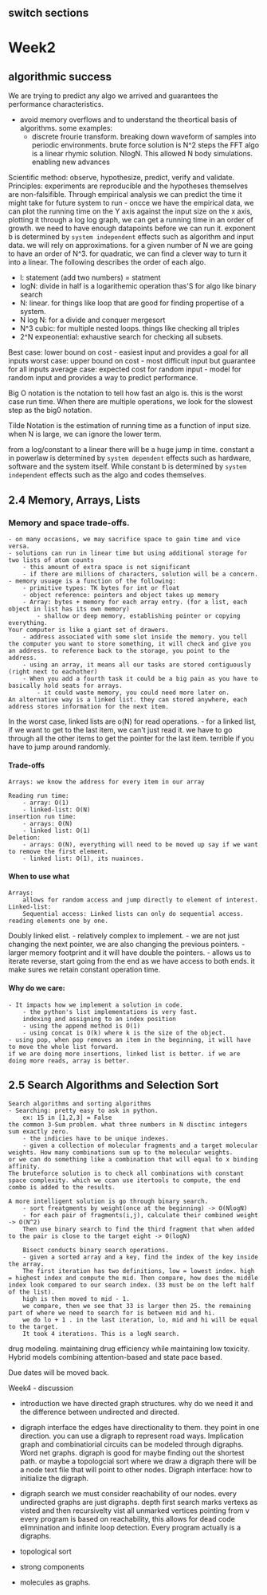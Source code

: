 ## switch sections

# Week2

## algorithmic success

We are trying to predict any algo we arrived and guarantees the performance characteristics.
- avoid memory overflows and to understand the theortical basis of algorithms.
some examples:
    - discrete frourie transform. breaking down waveform of samples into periodic environments.
    brute force solution is N^2 steps
    the FFT algo is a linear rhymic solution. NlogN.
    This allowed N body simulations.
        enabling new advances

Scientific method:
    observe, hypothesize, predict, verify and validate.
Principles:
    experiments are reproducible and the hypotheses themselves are non-falsifible.
Through empirical analysis we can predict the time it might take for future system to run
    - oncce we have the empirical data, we can plot the running time on the Y axis against the input size on the x axis, plotting it through a log log graph,
    we can get a running time in an order of growth. 
we need to have enough datapoints before we can run it.
exponent b is determined by `system independent` effects such as algorithm and input data.
we will rely on approximations. for a given number of N we are going to have an order of N^3. for quadratic, we can find a clever way to turn it into a linear.
The following describes the order of each algo.
- l: statement (add two numbers) = statment
- logN: divide in half is a logarithemic operation thas'S for algo like binary search
- N: linear. for things like loop that are good for finding propertise of a system.
- N log N: for a divide and conquer mergesort
- N^3 cubic: for multiple nested loops. things like checking all triples
- 2^N expeonential: exhaustive search for checking all subsets.

Best case: lower bound on cost
    - easiest input and provides a goal for all inputs
worst case: upper bound on cost
    - most difficult input but guarantee for all inputs
average case: expected cost for random input
    - model for random input and provides a way to predict performance. 

Big O notation is the notation to tell how fast an algo is. this is the worst case run time.
When there are multiple operations, we look for the slowest step as the big0 notation.

Tilde Notation is the estimation of running time as a function of input size.
when N is large, we can ignore the lower term.

from a log/constant to a linear there will be a huge jump in time.
constant a in powerlaw is determined by `system dependent` effects such as hardware, software and the system itself. 
While constant b is determined by `system independent` effects such as the algo and codes themselves.
## 2.4 Memory, Arrays, Lists

### Memory and space trade-offs. 
    - on many occasions, we may sacrifice space to gain time and vice versa.
    - solutions can run in linear time but using additional storage for two lists of atom counts
        - this amount of extra space is not significant 
        - if there are millions of characters, solution will be a concern.
    - memory usuage is a function of the following:
        - primitive types: TK bytes for int or float
        - object reference: pointers and object takes up memory
        - Array: bytes + memory for each array entry. (for a list, each object in list has its own memory)
            - shallow or deep memory, establishing pointer or copying everything.
    Your computer is like a giant set of drawers.
        - address associated with some slot inside the memory. you tell the computer you want to store something, it will check and give you an address. to reference back to the storage, you point to the address.
        - using an array, it means all our tasks are stored contiguously (right next to eachother)
        - When you add a fourth task it could be a big pain as you have to basically hold seats for arrays.
            - it could waste memory, you could need more later on.
    An alternative way is a linked list. they can stored anywhere, each address stores information for the next item. 
In the worst case, linked lists are o(N) for read operations.
    - for a linked list, if we want to get to the last item, we can't just read it. we have to go through all the other items to get the pointer for the last item. terrible if you have to jump around randomly.

#### Trade-offs
    Arrays: we know the address for every item in our array

    Reading run time:
        - array: O(1)
        - linked-list: O(N)
    insertion run time:
        - arrays: O(N)
        - linked list: O(1)
    Deletion:
        - arrays: O(N), everything will need to be moved up say if we want to remove the first element.
        - linked list: O(1), its nuainces.
#### When to use what
    Arrays:
        allows for random access and jump directly to element of interest.
    Linked-list: 
        Sequential access: Linked lists can only do sequential access. reading elements one by one.

Doubly linked elist.
    - relatively complex to implement.
        - we are not just changing the next pointer, we are also changing the previous pointers.
        - larger memory footprint and it will have double the pointers.
    - allows us to iterate reverse, start going from the end as we have access to both ends. it make sures we retain constant operation time.

#### Why do we care:
    - It impacts how we implement a solution in code.
        - the python's list implementations is very fast.
        indexing and assigning to an index position 
        - using the append method is O(1)
        - using concat is O(k) where k is the size of the object.
    - using pop, when pop removes an item in the beginning, it will have to move the whole list forward.
    if we are doing more insertions, linked list is better. if we are doing more reads, array is better.  

## 2.5 Search Algorithms and Selection Sort
    Search algorithms and sorting algorithms
    - Searching: pretty easy to ask in python.
        ex: 15 in [1,2,3] = False
    the common 3-Sum problem. what three numbers in N disctinc integers sum exactly zero.
        - the indicies have to be unique indexes.
        - given a collection of molecular fragments and a target molecular weights. How many combinations sum up to the molecular weights.
    or we can do something like a combination that will equal to x binding affinity.
    The bruteforce solution is to check all combinations with constant space complexity. which we ccan use itertools to compute, the end combo is added to the results.

    A more intelligent solution is go through binary search.
        - sort freatgments by weight(once at the beginning) -> O(NlogN)
        - for each pair of fragments(i,j), calculate their combined weight -> O(N^2)
        Then use binary search to find the third fragment that when added to the pair is close to the target eight -> O(logN)

        Bisect conducts binary search operations.
        - given a sorted array and a key, find the index of the key inside the array.
        The first iteration has two definitions, low = lowest index. high = highest index and compute the mid. Then compare, how does the middle index look compared to our search index. (33 must be on the left half of the list).
        high is then moved to mid - 1.
        we compare, then we see that 33 is larger then 25. the remaining part of where we need to search for is between mid and hi.
        we do lo + 1 . in the last iteration, lo, mid and hi will be equal to the target. 
        It took 4 iterations. This is a logN search. 
drug modeling. maintaining drug efficiency while maintaining low toxicity. 
Hybrid models combining attention-based and state pace based.

Due dates will be moved back.

Week4 - discussion 
- introduction
    we have directed graph structures. why do we need it and the difference between undirected and directed.
- digraph interface
    the edges have directionality to them. they point in one direction.
    you can use a digraph to represent road ways. 
Implication graph and combinatiorial circuits can be modeled through digraphs.
Word net graphs.
digraph is good for maybe finding out the shortest path. 
or maybe a topologcial sort where we draw a digraph 
there will be a node text file that will point to other nodes. 
Digraph interface:
how to initialize the digraph. 
- digraph search
    we must consider reachability of our nodes.
    every undirected graphs are just digraphs. 
depth first search marks vertexs as visted and then recursivelty vist all unmarked vertices pointing from v
every program is based on reachability, this allows for dead code elimnination and infinite loop detection. Every program actually is a digraphs.   

- topological sort

- strong components
- molecules as graphs.